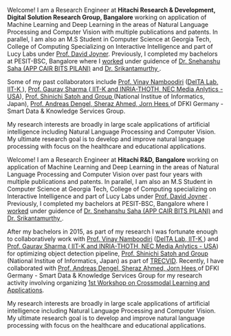 Welcome! I am a Research Engineer at <b> Hitachi Research & Development, Digital Solution Research Group, Bangalore </b> working on application of Machine Learning and Deep Learning in the areas of Natural Language Processing and Computer Vision with multiple publications and patents. In parallel, I am also an M.S Student in Computer Science at Georgia Tech, College of Computing Specializing on Interactive Intelligence and part of Lucy Labs under <a href="http://www.davidjoyner.net/">Prof. David Joyner</a>. Previously, I completed my bachelors at PESIT-BSC, Bangalore where I <a href="https://arxiv.org/ftp/arxiv/papers/1504/1504.07865.pdf">worked</a> under guidence of <a href="https://www.linkedin.com/in/snehanshusaha/"> Dr. Snehanshu Saha (APP CAIR BITS PILANI)</a> and <a href=""> Dr. Srikantamurthy </a>. 

Some of my past collaborators include <a href="https://manikandan-ravikiran.github.io/publication/2009-10-01-paper-title-number-7">Prof. Vinay Namboodiri</a> (<a href="http://deltalab.iitk.ac.in/">DelTA Lab, IIT-K </a>), <a href="https://tinyurl.com/y3hstff6">Prof. Gaurav Sharma </a>(<a href="http://grvsharma.com"> IIT-K and INRIA-THOTH, NEC Media Anlytics - USA</a>), <a href="http://www.satoh-lab.nii.ac.jp/"> Prof. Shinichi Satoh and Group </a>(National Institue of Informatics, Japan), <a href="https://www.dfki.de/en/web/research/research-departments-and-groups/smart-data-knowledge-services/team-sds/"> Prof. Andreas Dengel, Sheraz Ahmed, Jorn Hees </a> of  DFKI Germany - Smart Data & Knowledge Services Group.

My research interests are broadly in large scale applications of artificial intelligence including Natural Language Processing and Computer Vision. My ultimate research goal is to develop and improve natural language processing with focus on the healthcare and educational applications.



Welcome! I am a Research Engineer at <b> Hitachi R&D, Bangalore </b> working on application of Machine Learning and Deep Learning in the areas of Natural Language Processing and Computer Vision over past four years with multiple publications and patents. In parallel, I am also an M.S Student in Computer Science at Georgia Tech, College of Computing specializing on Interactive Intelligence and part of Lucy Labs under <a href="http://www.davidjoyner.net/">Prof. David Joyner</a> . Previously, I completed my bachelors at PESIT-BSC, Bangalore where I <a href="https://arxiv.org/ftp/arxiv/papers/1504/1504.07865.pdf">worked</a> under guidence of <a href="https://www.linkedin.com/in/snehanshusaha/"> Dr. Snehanshu Saha (APP CAIR BITS PILANI)</a> and <a href=""> Dr. Srikantamurthy </a>. 

After my bachelors in 2015, as part of my research I was fortunate enough to collaboratively work with <a href="https://manikandan-ravikiran.github.io/publication/2009-10-01-paper-title-number-7">Prof. Vinay Namboodiri</a> (<a href="http://deltalab.iitk.ac.in/">DelTA Lab, IIT-K </a>) and <a href="https://tinyurl.com/y3hstff6">Prof. Gaurav Sharma </a>(<a href="http://grvsharma.com"> IIT-K and INRIA-THOTH, NEC Media Anlytics - USA</a>) for optimizing object detection pipeline, <a href="http://www.satoh-lab.nii.ac.jp/"> Prof. Shinichi Satoh and Group </a>(National Institue of Informatics, Japan) as part of <a href="https://pdfs.semanticscholar.org/968a/da6f9cb9084f47c5276f738f8f819a7de12f.pdf">TRECVID</a>. Recently, I have collaborated with <a href="https://www.dfki.de/en/web/research/research-departments-and-groups/smart-data-knowledge-services/team-sds/"> Prof. Andreas Dengel, Sheraz Ahmed, Jorn Hees </a> of  DFKI Germany - Smart Data & Knowledge Services Group for my research activity involving organizing <a href="https://crossmodallearning.github.io/"> 1st Workshop on Crossmodal Learning and Applications</a>. 

My research interests are broadly in large scale applications of artificial intelligence including Natural Language Processing and Computer Vision. My ultimate research goal is to develop and improve natural language processing with focus on the healthcare and educational applications.
